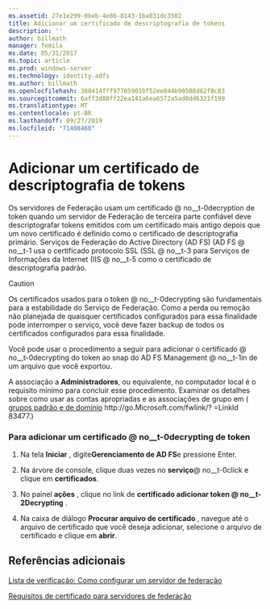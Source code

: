 ```yaml
---
ms.assetid: 27e1e299-0beb-4e86-8143-1ba031dc3502
title: Adicionar um certificado de descriptografia de tokens
description: ''
author: billmath
manager: femila
ms.date: 05/31/2017
ms.topic: article
ms.prod: windows-server
ms.technology: identity-adfs
ms.author: billmath
ms.openlocfilehash: 388414fff97705901bf52ee844b90508d62f8c83
ms.sourcegitcommit: 6aff3d88ff22ea141a6ea6572a5ad8dd6321f199
ms.translationtype: MT
ms.contentlocale: pt-BR
ms.lasthandoff: 09/27/2019
ms.locfileid: "71408460"
---
```

# <a name="add-a-token-decrypting-certificate"></a>Adicionar um certificado de descriptografia de tokens

Os servidores de Federação usam um certificado @ no__t-0decryption de token quando um servidor de Federação de terceira parte confiável deve descriptografar tokens emitidos com um certificado mais antigo depois que um novo certificado é definido como o certificado de descriptografia primário. Serviços de Federação do Active Directory (AD FS) \(AD FS @ no__t-1 usa o certificado protocolo SSL \(SSL @ no__t-3 para Serviços de Informações da Internet \(IIS @ no__t-5 como o certificado de descriptografia padrão.  
  
> [!CAUTION]  
> Os certificados usados para o token @ no__t-0decrypting são fundamentais para a estabilidade do Serviço de Federação. Como a perda ou remoção não planejada de quaisquer certificados configurados para essa finalidade pode interromper o serviço, você deve fazer backup de todos os certificados configurados para essa finalidade.  
  
Você pode usar o procedimento a seguir para adicionar o certificado @ no__t-0decrypting do token ao snap do AD FS Management @ no__t-1in de um arquivo que você exportou.  
  
A associação a **Administradores**, ou equivalente, no computador local é o requisito mínimo para concluir esse procedimento.  Examinar os detalhes sobre como usar as contas apropriadas e as associações de grupo em \( [grupos padrão e de domínio](https://go.microsoft.com/fwlink/?LinkId=83477) http:\/\/go.Microsoft.com\/fwlink\/? \=LinkId 83477.\)   
  
### <a name="to-add-a-token-decrypting-certificate"></a>Para adicionar um certificado @ no__t-0decrypting de token  
  
1.  Na tela **Iniciar** , digite**Gerenciamento de AD FS**e pressione Enter.  
  
2.  Na árvore de console, clique duas vezes no **serviço**@ no__t-0click e clique em **certificados**.  
  
3.  No painel **ações** , clique no link de **certificado adicionar token @ no__t-2Decrypting** .  
  
4.  Na caixa de diálogo **Procurar arquivo de certificado** , navegue até o arquivo de certificado que você deseja adicionar, selecione o arquivo de certificado e clique em **abrir**.  
  
## <a name="additional-references"></a>Referências adicionais  
[Lista de verificação: Como configurar um servidor de federação](Checklist--Setting-Up-a-Federation-Server.md)  
  
[Requisitos de certificado para servidores de federação](https://technet.microsoft.com/library/dd807040.aspx)  
  


